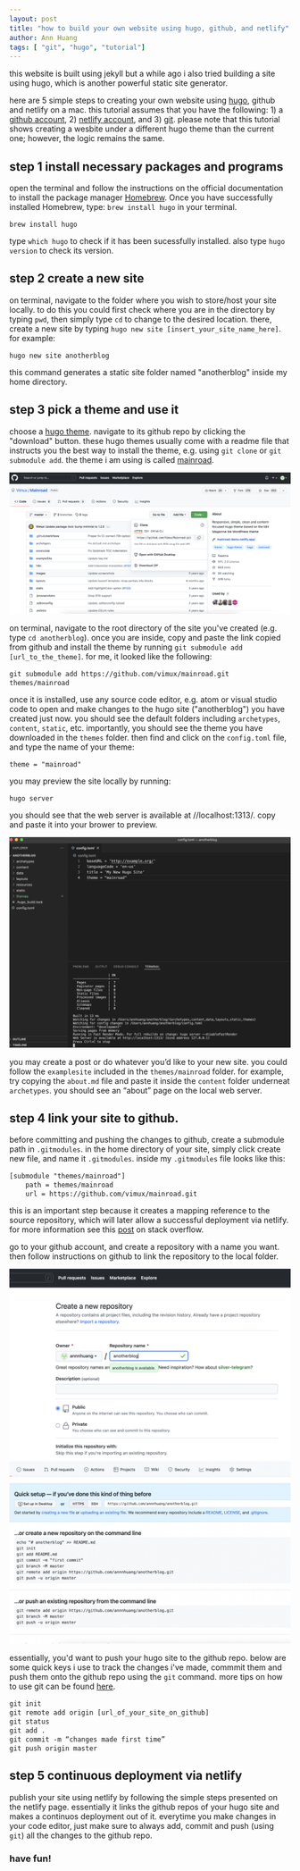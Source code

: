 ```yaml
---
layout: post
title: "how to build your own website using hugo, github, and netlify"
author: Ann Huang
tags: [ "git", "hugo", "tutorial"]
---
```


this website is built using jekyll but a while ago i also tried building a site using hugo, which is another powerful static site generator.

here are 5 simple steps to creating your own website using [hugo], github and netlify on a mac. this tutorial assumes that you have the following: 1) a [github account], 2) [netlify account], and 3) [git]. please note that this tutorial shows creating a wesbite under a different hugo theme than the current one; however, the logic remains the same.

## step 1 install necessary packages and programs

open the terminal and follow the instructions on the official documentation to install the package manager [Homebrew]. Once you have successfully installed Homebrew, type: `brew install hugo` in your terminal.

```
brew install hugo
```
type `which hugo` to check if it has been sucessfully installed. also type `hugo version` to check its version. 

## step 2 create a new site

on terminal, navigate to the folder where you wish to store/host your site locally. to do this you could first check where you are in the directory by typing `pwd`, then simply type `cd` to change to the desired location. there, create a new site by typing `hugo new site [insert_your_site_name_here]`. for example:

```
hugo new site anotherblog
```
this command generates a static site folder named "anotherblog" inside my home directory.

## step 3 pick a theme and use it

choose a [hugo theme]. navigate to its github repo by clicking the "download" button. these hugo themes usually come with a readme file that instructs you the best way to install the theme, e.g. using `git clone` or `git submodule add`. the theme i am using is called [mainroad].

[mainroad]: https://github.com/vimux/mainroad

![alternate text](/assets/img/mainroad_page.png)

on terminal, navigate to the root directory of the site you've created (e.g. type `cd anotherblog`). once you are inside, copy and paste the link copied from github and install the theme by running `git submodule add [url_to_the_theme]`. for me, it looked like the following:

```
git submodule add https://github.com/vimux/mainroad.git themes/mainroad
```

once it is installed, use any source code editor, e.g. atom or visual studio code to open and make changes to the hugo site ("anotherblog") you have created just now. you should see the default folders including `archetypes`, `content`, `static`, etc. importantly, you should see the theme you have downloaded in the `themes` folder. then find and click on the `config.toml` file, and type the name of your theme:

```
theme = "mainroad"
```

you may preview the site locally by running:

```
hugo server
```
you should see that the web server is available at //localhost:1313/. copy and paste it into your brower to preview.

![alternate text](/assets/img/hugo_server.png)

you may create a post or do whatever you’d like to your new site. you could follow the `examplesite` included in the `themes/mainroad` folder. for example, try copying the `about.md` file and paste it inside the `content` folder underneat `archetypes`. you should see an “about” page on the local web server.

## step 4 link your site to github.

before committing and pushing the changes to github, create a submodule path in `.gitmodules`. in the home directory of your site, simply click create new file, and name it `.gitmodules`. inside my `.gitmodules` file looks like this:

```
[submodule "themes/mainroad"]
    path = themes/mainroad
    url = https://github.com/vimux/mainroad.git
```

this is an important step because it creates a mapping reference to the source repository, which will later allow a successful deployment via netlify. for more information see this [post] on stack overflow.

go to your github account, and create a repository with a name you want. then follow instructions on github to link the repository to the local folder.

![alternate text](/assets/img/github_creat_repo.png)
![alternate text](/assets/img/repo_instruct.png)

essentially, you'd want to push your hugo site to the github repo. below are some quick keys i use to track the changes i've made, commmit them and push them onto the github repo using the `git` command. more tips on how to use git can be found [here].

```
git init
git remote add origin [url_of_your_site_on_github]
git status
git add .
git commit -m “changes made first time”
git push origin master
```

## step 5 continuous deployment via netlify

publish your site using netlify by following the simple steps presented on the netlify page. essentially it links the github repos of your hugo site and makes a continuos deployment out of it. everytime you make changes in your code editor, just make sure to always add, commit and push (using `git`) all the changes to the github repo.

### have fun!

[github account]: https://github.com/
[git]: https://git-scm.com/book/en/v2/getting-started-installing-git
[netlify account]: https://www.netlify.com/
[hugo]:https://gohugo.io/documentation/
[homebrew]: https://brew.sh/
[hugo theme]: https://themes.gohugo.io/
[post]:https://stackoverflow.com/questions/53625208/failing-to-deploy-website-on-netlify-when-trying-to-use-alternate-hexo-theme
[here]: https://www.earthdatascience.org/workshops/intro-version-control-git/basic-git-commands/